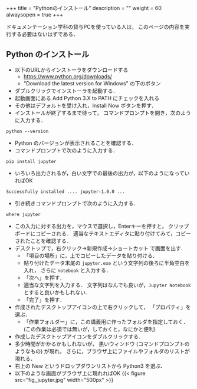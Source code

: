 +++
title = "Pythonのインストール"
description = ""
weight = 60
alwaysopen = true
+++

ドキュメンテーション学科の貸与PCを使っている人は，
このページの内容を実行する必要はないはずである．

## Python のインストール

* 以下のURLからインストーラをダウンロードする
  * https://www.python.org/downloads/
  * "Download the latest version for Windows" の下のボタン
* ダブルクリックでインストーラを起動する．
* 起動画面にある Add Python 3.X to PATH にチェックを入れる
* その他はデフォルトを受け入れ，Install Now ボタンを押す．
* インストールが終了するまで待って，
  コマンドプロンプトを開き，次のように入力する．

```
python --version
```

* Python のバージョンが表示されることを確認する．
* コマンドプロンプトで次のように入力する．

```
pip install jupyter
```

* いろいろ出力されるが，白い文字での最後の出力が，以下のようになっていればOK

```
Successfully installed .... jupyter-1.0.0 ...
```

* 引き続きコマンドプロンプトで次のように入力する．

```
where jupyter
```

* この入力に対する出力を，マウスで選択し，Enterキーを押すと，
  クリップボードにコピーされる．
  適当なテキストエディタに貼り付けてみて，コピーされたことを確認する．
* デスクトップで，右クリック→新規作成→ショートカット で画面を出す．
  * 「項目の場所」に，上でコピーしたデータを貼り付ける．
  * 貼り付けたデータ末尾の `jupyter.exe` という文字列の後ろに半角空白を入れ，
    さらに `notebook` と入力する．
  * 「次へ」を押す．
  * 適当な文字列を入力する．
    文字列はなんでも良いが，`Jupyter Notebook` とすると良いかもしれない．
  * 「完了」を押す．
* 作成されたデスクトップアイコンの上で右クリックして，
  「プロパティ」を選ぶ．
  * 「作業フォルダー」に，この講義用に作ったフォルダを指定しておく．
    (この作業は必須では無いが，しておくと，なにかと便利)
* 作成したデスクトップアイコンをダブルクリックする．
* 多少時間がかかるかもしれないが，
  黒いウィンドウ (コマンドプロンプトのようなもの) が現れ，
  さらに，ブラウザ上にファイルやフォルダのリストが現れる．
* 右上の New というドロップダウンリストから Python3 を選ぶ．
* 以下のような画面がブラウザ上に現れればOK
  {{< figure src="fig_jupyter.jpg" width="500px" >}}
  
    

